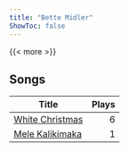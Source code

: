 ```yaml
---
title: "Bette Midler"
ShowToc: false
---
```


{{< more >}}

## Songs
Title | Plays 
----- | -----: 
[White Christmas](/songs/white-christmas) | 6
[Mele Kalikimaka](/songs/mele-kalikimaka) | 1

